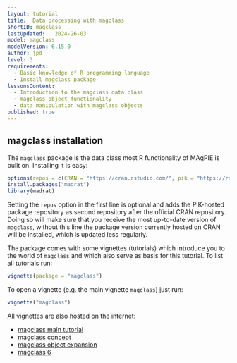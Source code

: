 ```yaml
---
layout: tutorial
title:  Data processing with magclass
shortID: magclass
lastUpdated:   2024-26-03
model: magclass
modelVersion: 6.15.0
author: jpd
level: 3
requirements:
  - Basic knowledge of R programming language
  - Install magclass package
lessonsContent:
  - Introduction to the magclass data class
  - magclass object functionality
  - data manipulation with magclass objects
published: true
---
```


## magclass installation

The `magclass` package is the data class most R functionality of MAgPIE is built on. Installing it is easy:

```r
options(repos = c(CRAN = "https://cran.rstudio.com/", pik = "https://rse.pik-potsdam.de/r/packages"))
install.packages("madrat")
library(madrat)
```

Setting the `repos` option in the first line is optional and adds the PIK-hosted package repository as second repository after the official CRAN repository. Doing so will make sure that you receive the most up-to-date version of `magclass`, without this line the package version currently hosted on CRAN will be installed, which is updated less regularly. 

The package comes with some vignettes (tutorials) which introduce you to the world of `magclass` and which also serve as basis for this tutorial. To list all tutorials run:

```r
vignette(package = "magclass")
```

To open a vignette (e.g. the main vignette `magclass`) just run:

```r
vignette("magclass")
```

All vignettes are also hosted on the internet:

* [magclass main tutorial](https://pik-piam.r-universe.dev/magclass/doc/magclass.html)
* [magclass concept](https://pik-piam.r-universe.dev/magclass/doc/magclass-concept.html)
* [magclass object expansion](https://pik-piam.r-universe.dev/magclass/doc/magclass-expansion.html)
* [magclass 6](https://pik-piam.r-universe.dev/magclass/doc/magclass6.html)
